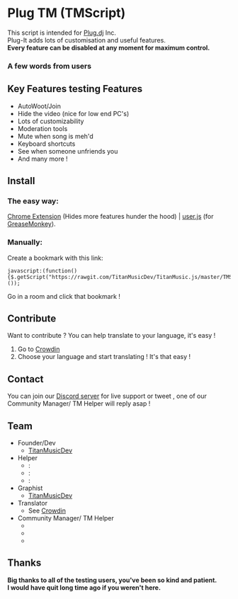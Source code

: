 # Plug TM (TMScript)

This script is intended for [Plug.dj](https://plug.dj) Inc.  
Plug-It adds lots of customisation and useful features.  
**Every feature can be disabled at any moment for maximum control.**  

### A few words from users



## Key Features testing Features
  - AutoWoot/Join
  - Hide the video (nice for low end PC's)
  - Lots of customizability
  - Moderation tools
  - Mute when song is meh'd
  - Keyboard shortcuts
  - See when someone unfriends you
  - And many more !

## Install
### The easy way:
[Chrome Extension]() (Hides more features hunder the hood) | [user.js]() (for [GreaseMonkey]()).  

### Manually:  
Create a bookmark with this link:  
```
javascript:(function(){$.getScript("https://rawgit.com/TitanMusicDev/TitanMusic.js/master/TMScript.js");}());
```  
Go in a room and click that bookmark !  

## Contribute
Want to contribute ? You can help translate to your language, it's easy !
  
  1. Go to [Crowdin]()
  2. Choose your language and start translating ! It's that easy !

## Contact
You can join our [Discord server]() for live support or tweet [](), one of our Community Manager/ TM Helper will reply asap !

## Team
  - Founder/Dev
    - [TitanMusicDev](https://github.com/TitanMusicDev)
  - Helper
    - [](): 
    - [](): 
    - []():
  - Graphist
    - [TitanMusicDev](https://github.com/TitanMusicDev)
  - Translator
    - See [Crowdin]()
  - Community Manager/ TM Helper
    - []()
    - []()
    - []()

## Thanks
**Big thanks to all of the testing users, you've been so kind and patient.  
I would have quit long time ago if you weren't here.**
